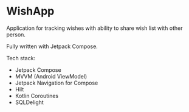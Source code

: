# WishApp

Application for tracking wishes with ability to share wish list with other person.

Fully written with Jetpack Compose.

Tech stack:
- Jetpack Compose
- MVVM (Android ViewModel)
- Jetpack Navigation for Compose
- Hilt
- Kotlin Coroutines
- SQLDelight
